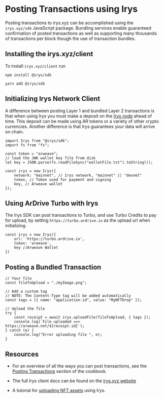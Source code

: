 # Posting Transactions using Irys

Posting transactions to irys.xyz can be accomplished using the `irys.xyz/sdk` JavaScript package. Bundling services enable guaranteed confirmation of posted transactions as well as supporting many thousands of transactions per block though the use of transaction bundles.

## Installing the irys.xyz/client

To install `irys.xyz/client` run

<CodeGroup>
  <CodeGroupItem title="NPM">

```console:no-line-numbers
npm install @irys/sdk
```

  </CodeGroupItem>
  <CodeGroupItem title="YARN">

```console:no-line-numbers
yarn add @irys/sdk
```

  </CodeGroupItem>
</CodeGroup>

## Initializing Irys Network Client

A difference between posting Layer 1 and bundled Layer 2 transactions is that when using Irys you must make a deposit on the [Irys node](http://docs.irys.xyz/overview/nodes) ahead of time. This deposit can be made using AR tokens or a variety of other crypto currencies. Another difference is that Irys guarantees your data will arrive on chain.

```js:no-line-numbers
import Irys from "@irys/sdk";
import fs from "fs";

const token = "arweave";
// load the JWK wallet key file from disk
let key = JSON.parse(fs.readFileSync("walletFile.txt").toString());

const irys = new Irys({
	network: "mainnet", // Irys network, "mainnet" || "devnet"
	token, // Token used for payment and signing
	key, // Arweave wallet
});
```

## Using ArDrive Turbo with Irys

The Irys SDK can post transactions to Turbo, and use Turbo Credits to pay for upload, by setting `https://turbo.ardrive.io` as the upload url when initializing.

```js:no-line-numbers
const irys = new Irys({
	url: 'https://turbo.ardrive.io',
	token: 'arweave',
	key //Arweave Wallet
})
```

## Posting a Bundled Transaction

```js:no-line-numbers
// Your file
const fileToUpload = "./myImage.png";

// Add a custom tag
// NOTE: The Content-Type tag will be added automatically
const tags = [{ name: "application-id", value: "MyNFTDrop" }];

// Upload the file
try {
	const receipt = await irys.uploadFile(fileToUpload, { tags });
	console.log(`File uploaded ==> https://arweave.net/${receipt.id}`);
} catch (e) {
	console.log("Error uploading file ", e);
}
```

## Resources

- For an overview of all the ways you can post transactions, see the [Posting Transactions](../../concepts/post-transactions.md) section of the cookbook.

- The full Irys client docs can be found on the [irys.xyz website](http://docs.irys.xyz/developer-docs/irys-sdk)

- A tutorial for [uploading NFT assets](http://docs.irys.xyz/hands-on/tutorials/uploading-nfts) using Irys.
